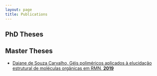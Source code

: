 ```yaml
---
layout: page
title: Publications
---
```


## PhD Theses

## Master Theses

* [Daiane de Souza Carvalho, Géis poliméricos aplicados à elucidação estrutural de moléculas orgânicas em RMN, **2019**](https://repositorio.ufpe.br/handle/123456789/37064)
